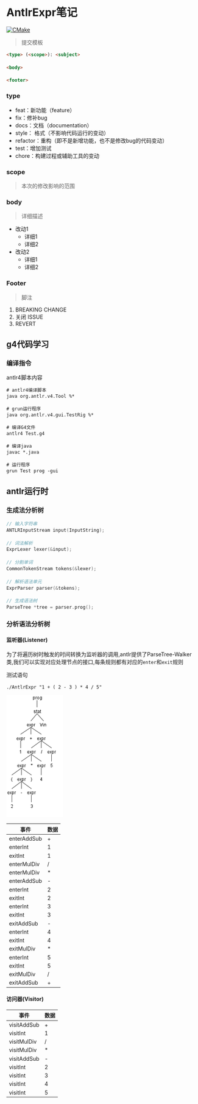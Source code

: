 AntlrExpr笔记
====
[![CMake](https://github.com/mengdemao/AntlrExpr/actions/workflows/build.yml/badge.svg?branch=master)](https://github.com/mengdemao/AntlrExpr/actions/workflows/build.yml)

> 提交模板
```markdown
<type> (<scope>): <subject>

<body>

<footer>
```

### type

+ feat：新功能（feature）
+ fix：修补bug
+ docs：文档（documentation）
+ style： 格式（不影响代码运行的变动）
+ refactor：重构（即不是新增功能，也不是修改bug的代码变动）
+ test：增加测试
+ chore：构建过程或辅助工具的变动

### scope
> 本次的修改影响的范围

### body
> 详细描述

+ 改动1
  + 详细1
  + 详细2
+ 改动2
  + 详细1
  + 详细2

### Footer
> 脚注

1. BREAKING CHANGE
2. 关闭 ISSUE
3. REVERT

## g4代码学习
### 编译指令
antlr4脚本内容
```shell
# antlr4编译脚本
java org.antlr.v4.Tool %*

# grun运行程序
java org.antlr.v4.gui.TestRig %*

# 编译G4文件
antlr4 Test.g4

# 编译java
javac *.java

# 运行程序
grun Test prog -gui
```

## antlr运行时

### 生成法分析树

```c
// 输入字符串
ANTLRInputStream input(InputString);

// 词法解析
ExprLexer lexer(&input);

// 分割单词
CommonTokenStream tokens(&lexer);

// 解析语法单元
ExprParser parser(&tokens);

// 生成语法树
ParseTree *tree = parser.prog();
```

### 分析语法分析树

#### 监听器(Listener)

为了将遍历树时触发的时间转换为监听器的调用,antlr提供了ParseTree-Walker类,我们可以实现对应处理节点的接口,每条规则都有对应的`enter`和`exit`规则

测试语句

```
./AntlrExpr "1 + ( 2 - 3 ) * 4 / 5"
```

![计算流程](doc/Expr.png)

| 事件         | 数据  |
| ----------- | ---- |
| enterAddSub | +    |
| enterInt    | 1    |
| exitInt     | 1    |
| enterMulDiv | /    |
| enterMulDiv | *    |
| enterAddSub | -    |
| enterInt    | 2    |
| exitInt     | 2    |
| enterInt    | 3    |
| exitInt     | 3    |
| exitAddSub  | -    |
| enterInt    | 4    |
| exitInt     | 4    |
| exitMulDiv  | *    |
| enterInt    | 5    |
| exitInt     | 5    |
| exitMulDiv  | /    |
| exitAddSub  | +    |

#### 访问器(Visitor)

| 事件         | 数据  |
| ----------- | ---- |
| visitAddSub |	+    |
| visitInt    |	1    |
| visitMulDiv |	/    |
| visitMulDiv |	*    |
| visitAddSub |	-    |
| visitInt	  | 2    |
| visitInt	  | 3    |
| visitInt	  | 4    |
| visitInt	  | 5    |
